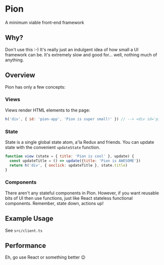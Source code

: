 # Pion

A minimum viable front-end framework

## Why?

Don't use this :-) It's really just an indulgent idea of how small a UI framework can be. It's extremely slow and good for... well, nothing much of anything.

## Overview

Pion has only a few concepts:

### Views

Views render HTML elements to the page:

```javascript
h('div', { id: 'pion-app', 'Pion is super small!' }) // --> <div id='pion-app'>Pion is super small</div> 
```

### State

State is a single global state atom, a'la Redux and friends. You can update state with the convenient `updateState` function.

```javascript
function view (state = { title: 'Pion is cool' }, update) {
  const updateTitle = () => update({title: 'Pion is AWESOME'})
  return h('div', { onclick: updateTitle }, state.title)
}
```

### Components

There aren't any stateful components in Pion. However, if you want reusable bits of UI then use functions, just like React stateless functional components. Remember, state down, actions up!

## Example Usage

See `src/client.ts`

## Performance

Eh, go use React or something better :wink:
